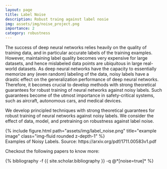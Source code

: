 ```yaml
---
layout: page
title: Label Noise
description: Robust traing against label nosie
img: assets/img/noise_project.png
importance: 2
category: robustness
---
```


The success of deep neural networks relies heavily on the quality of training data, and in particular accurate labels of the training examples. However, maintaining label quality becomes very expensive for large datasets, and hence mislabeled data points are ubiquitous in large real-world datasets. As deep neural networks have the capacity to essentially memorize any (even random) labeling of the data, noisy labels have a drastic effect on the generalization performance of deep neural networks. Therefore, it becomes crucial to develop methods with strong theoretical guarantees for robust training of neural networks against noisy labels. Such guarantees become of the utmost importance in safety-critical systems, such as aircraft, autonomous cars, and medical devices.

We develop principled techniques with strong theoretical guarantees for robust training of neural networks against noisy labels. We consider the effect of data, model, and pretraining on robustness against label noise.

<div class="row justify-content-sm-center">
	<div class="col-sm-12 mt-3 mt-md-0">
	    {% include figure.html path="assets/img/label_noise.png" title="example image" class="img-fluid rounded z-depth-1" %}
	</div>
</div>
<div class="caption">
    Examples of Noisy Labels. Source: https://arxiv.org/pdf/1711.00583v1.pdf
</div>

Checkout the following papers to know more:

<div class="publications">
{% bibliography -f {{ site.scholar.bibliography }} -q @*[noise=true]* %}
</div>

